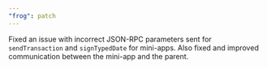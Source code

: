 ```yaml
---
"frog": patch
---
```


Fixed an issue with incorrect JSON-RPC parameters sent for `sendTransaction` and `signTypedDate` for mini-apps. Also fixed and improved communication between the mini-app and the parent.
